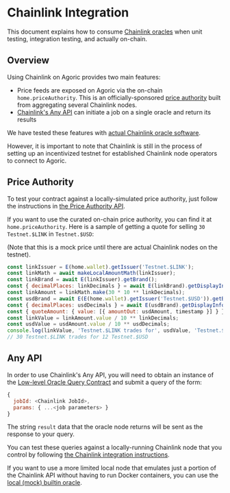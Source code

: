 # Chainlink Integration

This document explains how to consume [Chainlink
oracles](https://chain.link) when unit testing, integration testing, and
actually on-chain.

## Overview

Using Chainlink on Agoric provides two main features:
- Price feeds are exposed on Agoric via the on-chain `home.priceAuthority`. This is an
  officially-sponsored [price authority](/zoe/guide/price-authority.md) built
  from aggregating several Chainlink nodes.
- [Chainlink's Any API](https://docs.chain.link/docs/request-and-receive-data)
  can initiate a job on a single oracle and return its results

We have tested these features with [actual Chainlink oracle
software](https://github.com/Agoric/dapp-oracle/blob/main/chainlink-agoric/README.md).

However, it is important to note that Chainlink is still in the process of
setting up an incentivized testnet for established Chainlink node operators to
connect to Agoric.

## Price Authority

To test your contract against a locally-simulated price authority, just follow
the instructions in [the Price Authority API](/zoe/guide/price-authority.md).

If you want to use the curated on-chain price authority, you can find it at
`home.priceAuthority`.  Here is a sample of getting a quote for selling `30
Testnet.$LINK` in `Testnet.$USD`:

(Note that this is a mock price until there are actual Chainlink nodes on the
testnet).

```js
const linkIssuer = E(home.wallet).getIssuer('Testnet.$LINK');
const linkMath = await makeLocalAmountMath(linkIssuer);
const linkBrand = await E(linkIssuer).getBrand();
const { decimalPlaces: linkDecimals } = await E(linkBrand).getDisplayInfo();
const linkAmount = linkMath.make(30 * 10 ** linkDecimals);
const usdBrand = await E(E(home.wallet).getIssuer('Testnet.$USD')).getBrand();
const { decimalPlaces: usdDecimals } = await E(usdBrand).getDisplayInfo();
const { quoteAmount: { value: [{ amountOut: usdAmount, timestamp }] } } = await E(home.priceAuthority).quoteGiven(linkAmount, usdBrand);
const linkValue = linkAmount.value / 10 ** linkDecimals;
const usdValue = usdAmount.value / 10 ** usdDecimals;
console.log(linkValue, 'Testnet.$LINK trades for', usdValue, 'Testnet.$USD');
// 30 Testnet.$LINK trades for 12 Testnet.$USD
```

## Any API

In order to use Chainlink's Any API, you will need to obtain an instance of the
[Low-level Oracle Query Contract](/zoe/guide/contracts/oracle.md) and submit a
query of the form:

```js
{
  jobId: <Chainlink JobId>,
  params: { ...<job parameters> }
}
```

The string `result` data that the oracle node returns will be sent as the
response to your query.

You can test these queries against a locally-running Chainlink node that you
control by following [the Chainlink integration
instructions](https://github.com/Agoric/dapp-oracle/blob/main/chainlink-agoric/README.md).

If you want to use a more limited local node that emulates just a portion of the
Chainlink API without having to run Docker containers, you can use the [local
(mock) builtin
oracle](https://github.com/agoric/dapp-oracle#running-a-local-builtin-oracle).
